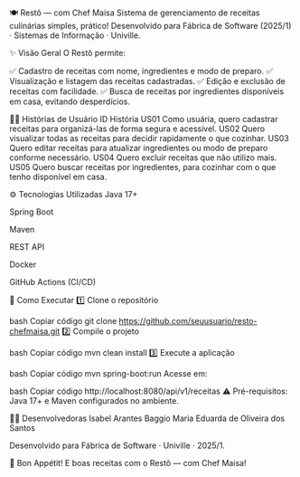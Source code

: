 🍽️ Restô — com Chef Maisa
Sistema de gerenciamento de receitas culinárias simples, prático!
Desenvolvido para Fábrica de Software (2025/1) · Sistemas de Informação · Univille.

✨ Visão Geral
O Restô permite:

✅ Cadastro de receitas com nome, ingredientes e modo de preparo.
✅ Visualização e listagem das receitas cadastradas.
✅ Edição e exclusão de receitas com facilidade.
✅ Busca de receitas por ingredientes disponíveis em casa, evitando desperdícios.

🧑‍🍳 Histórias de Usuário
ID	História
US01	Como usuária, quero cadastrar receitas para organizá-las de forma segura e acessível.
US02	Quero visualizar todas as receitas para decidir rapidamente o que cozinhar.
US03	Quero editar receitas para atualizar ingredientes ou modo de preparo conforme necessário.
US04	Quero excluir receitas que não utilizo mais.
US05	Quero buscar receitas por ingredientes, para cozinhar com o que tenho disponível em casa.

⚙️ Tecnologias Utilizadas
Java 17+

Spring Boot

Maven

REST API

Docker

GitHub Actions (CI/CD)

🚀 Como Executar
1️⃣ Clone o repositório

bash
Copiar código
git clone https://github.com/seuusuario/resto-chefmaisa.git
2️⃣ Compile o projeto

bash
Copiar código
mvn clean install
3️⃣ Execute a aplicação

bash
Copiar código
mvn spring-boot:run
Acesse em:

bash
Copiar código
http://localhost:8080/api/v1/receitas
⚠️ Pré-requisitos: Java 17+ e Maven configurados no ambiente.


👩‍🍳 Desenvolvedoras
Isabel Arantes Baggio
Maria Eduarda de Oliveira dos Santos

Desenvolvido para Fábrica de Software · Univille · 2025/1.

🥂 Bon Appétit!
E boas receitas com o Restô — com Chef Maisa!

